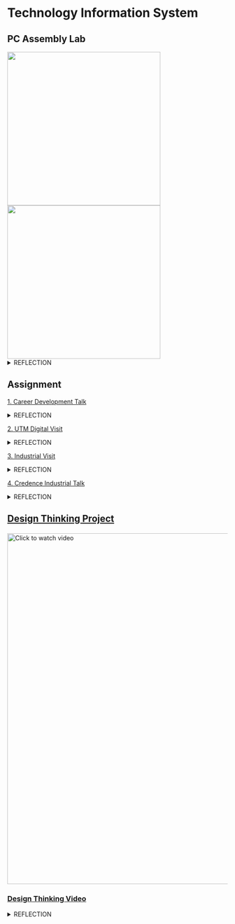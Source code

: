 # Technology Information System

<h2>
  PC Assembly Lab
</h2>

<img src="https://github.com/anissj/sem-1/assets/148327610/b3a7ec08-d1e2-45ad-8fca-463d1bfb9d94" width="350"/>

<img src="https://github.com/anissj/sem-1/assets/148327610/ecf6490e-f0fa-4ff9-a0ae-c375247f78cb" width="350"/>

<details>
 <summary>REFLECTION</summary></br>
  <p> Through the PC assembly lab, I have gained an in-depth understanding of the internal hardware components of a CPU. This hands-on experience is a great opportunity for me to learn and see the internal structure of a PC with the help and guidance of technicians who are experts in computer hardware. Some of the hardware I get to see are random access memory (RAM), hard disk drive (HDD), computer fan, and cables. While handling this hardware, I was so nervous as I realized how fragile it was. Additionally, me and my groupmates managed to be the first group to reassemble the PC after disassembling it which made me so proud. </p>
 </details>

<h2>
  Assignment
</h2>
  
  [1. Career Development Talk](https://github.com/anissj/sem-1/blob/main/TIS/CAREER%20DEVELOPMENTpdf.pdf)

<details>
  
  <summary>REFLECTION</summary></br>
  <p>   From the talk given by PPG and GetMe Hired, I am able to know the real-life working cultures and experiences. Moreover, the advice given by the UTM alumni has become one of my motivations to pursue this field as it is relatable to me. Also, they gave us tips on what is needed to work on in order to get employed on the job I wanted. </p>

</details>

 [2. UTM Digital Visit](https://drive.google.com/file/d/10qi2PZfQGDqaF45yozdzjOudvvLgN6w7/view?usp=drive_link)

<details>
  
  <summary>REFLECTION</summary></br>
  <p>   The visit to UTM Digital has made me more passionate about data management as I get to see the data center or database that stores all the data in UTM. I am amazed by how the staff maintains the database. Moreover, the staff explained how they solved the problems reported by students and other staff.
  Furthermore, I got to feel the working environment there as I visited the meeting room and open area. It is relaxed and calm as they say we also need to take care of our mental health while working.</p>

</details>

 
[3. Industrial Visit](https://github.com/anissj/sem-1/blob/main/TIS/Industrial%20Visit%20Newsletter.pdf)

<details>
  
  <summary>REFLECTION</summary></br>
  <p>  The industrial visit to Petronas and Huawei was an exciting experience and incredibly enlightening. The sharing session about their expertise and high-tech products expanded my view on and knowledge of technological innovation. As both companies are big and well-known companies, there are a lot of advanced technologies used to enhance their performance. Increased productivity and efficiency as well as better communication and teamwork are just a few advantages of technology improvements. Getting to see the technologies with my own two eyes was a great opportunity as it cannot be seen everywhere. There are even technologies that I have never heard of before and this experience motivates me to deepen my knowledge about technologies. Also, the importance of continuous learning and adapting in the rapidly evolving world of technology was emphasized in the talk. Therefore, in the future, I intend to keep improving myself and acquire new knowledge so that I can be the best version of myself. </p>
  
</details>

[4. Credence Industrial Talk](https://github.com/anissj/sem-1/blob/main/TIS/Assignment%203.pdf)

<details>
  
  <summary>REFLECTION</summary></br>
  <p>   From the talk given, I have a better vision of what my future career will look like and what improvement is essential to becoming a system developer. Additionally, the talk also highlighted the importance of lifelong learning in this computer science field as there are many technologies used by each company. This led me to set a goal for the future to continuously learn and gain more knowledge, especially about computer science such as learning other programming languages and exposing myself to different kinds of technologies.  The talk given by Ms. Qistina who works for the Credence Company gives us examples of technologies used by their company—for instance,  ClickHouse, PostgreSQL, and Metabase. </p>

</details>

 <h2>
   
   [Design Thinking Project](https://github.com/anissj/sem-1/blob/main/TIS/Design%20Thinking.pdf)

 </h2>

<a href="https://www.youtube.com/watch?v=__oFY8RwpXE" target="_blank">
  <img width="800" src="https://github.com/anissj/sem-1/assets/148327610/e2f82a11-6ce6-443a-8743-78bc71fba2a4" alt="Click to watch video">
</a>

 <h3>
   
  [Design Thinking Video](https://www.youtube.com/watch?v=__oFY8RwpXE)
 </h3>
 
<details>
 <summary>REFLECTION</summary></br>
  <p>This project allows me to improve my communication skills since this project requires an interview, also conversation with my groupmates. In addition, I get to enhance my critical thinking through the process of developing a new model for the solution of the problem in the project. As a consequence, researching the issues we encountered, helped me gain knowledge in this industry. </p>
 </details>





